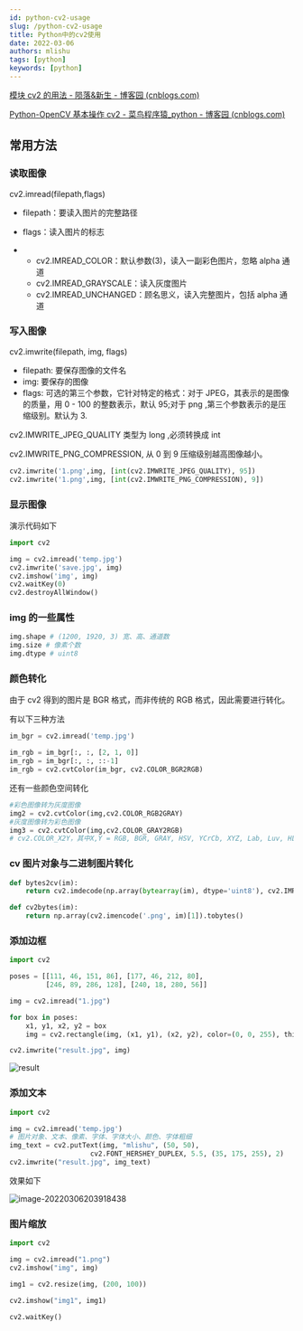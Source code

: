 ```yaml
---
id: python-cv2-usage
slug: /python-cv2-usage
title: Python中的cv2使用
date: 2022-03-06
authors: mlishu
tags: [python]
keywords: [python]
---
```


<!-- truncate -->

[模块 cv2 的用法 - 陨落&新生 - 博客园 (cnblogs.com)](https://www.cnblogs.com/shizhengwen/p/8719062.html)

[Python-OpenCV 基本操作 cv2 - 菜鸟程序猿\_python - 博客园 (cnblogs.com)](https://www.cnblogs.com/zlel/p/9267629.html)

## 常用方法

### 读取图像

cv2.imread(filepath,flags)

- filepath：要读入图片的完整路径

- flags：读入图片的标志

- - cv2.IMREAD_COLOR：默认参数(3)，读入一副彩色图片，忽略 alpha 通道
  - cv2.IMREAD_GRAYSCALE：读入灰度图片
  - cv2.IMREAD_UNCHANGED：顾名思义，读入完整图片，包括 alpha 通道

### 写入图像

cv2.imwrite(filepath, img, flags)

- filepath: 要保存图像的文件名
- img: 要保存的图像
- flags: 可选的第三个参数，它针对特定的格式：对于 JPEG，其表示的是图像的质量，用 0 - 100 的整数表示，默认 95;对于 png ,第三个参数表示的是压缩级别。默认为 3.

cv2.IMWRITE_JPEG_QUALITY 类型为 long ,必须转换成 int

cv2.IMWRITE_PNG_COMPRESSION, 从 0 到 9 压缩级别越高图像越小。

```python
cv2.imwrite('1.png',img, [int(cv2.IMWRITE_JPEG_QUALITY), 95])
cv2.imwrite('1.png',img, [int(cv2.IMWRITE_PNG_COMPRESSION), 9])
```

### 显示图像

演示代码如下

```python
import cv2

img = cv2.imread('temp.jpg')
cv2.imwrite('save.jpg', img)
cv2.imshow('img', img)
cv2.waitKey(0)
cv2.destroyAllWindow()
```

### img 的一些属性

```python
img.shape # (1200, 1920, 3) 宽、高、通道数
img.size # 像素个数
img.dtype # uint8
```

### 颜色转化

由于 cv2 得到的图片是 BGR 格式，而非传统的 RGB 格式，因此需要进行转化。

有以下三种方法

```python
im_bgr = cv2.imread('temp.jpg')

im_rgb = im_bgr[:, :, [2, 1, 0]]
im_rgb = im_bgr[:, :, ::-1]
im_rgb = cv2.cvtColor(im_bgr, cv2.COLOR_BGR2RGB)
```

还有一些颜色空间转化

```python
#彩色图像转为灰度图像
img2 = cv2.cvtColor(img,cv2.COLOR_RGB2GRAY)
#灰度图像转为彩色图像
img3 = cv2.cvtColor(img,cv2.COLOR_GRAY2RGB)
# cv2.COLOR_X2Y，其中X,Y = RGB, BGR, GRAY, HSV, YCrCb, XYZ, Lab, Luv, HLS
```

### cv 图片对象与二进制图片转化

```python
def bytes2cv(im):
    return cv2.imdecode(np.array(bytearray(im), dtype='uint8'), cv2.IMREAD_UNCHANGED)

def cv2bytes(im):
    return np.array(cv2.imencode('.png', im)[1]).tobytes()
```

### 添加边框

```python
import cv2

poses = [[111, 46, 151, 86], [177, 46, 212, 80],
         [246, 89, 286, 128], [240, 18, 280, 56]]

img = cv2.imread("1.jpg")

for box in poses:
    x1, y1, x2, y2 = box
    img = cv2.rectangle(img, (x1, y1), (x2, y2), color=(0, 0, 255), thickness=2)

cv2.imwrite("result.jpg", img)
```

![result](https://img.mlishu.cn/result.png)

### 添加文本

```python
import cv2

img = cv2.imread('temp.jpg')
# 图片对象、文本、像素、字体、字体大小、颜色、字体粗细
img_text = cv2.putText(img, "mlishu", (50, 50),
                    cv2.FONT_HERSHEY_DUPLEX, 5.5, (35, 175, 255), 2)
cv2.imwrite("result.jpg", img_text)
```

效果如下

![image-20220306203918438](https://img.mlishu.cn/image-20220306203918438.png)

### 图片缩放

```python
import cv2

img = cv2.imread("1.png")
cv2.imshow("img", img)

img1 = cv2.resize(img, (200, 100))

cv2.imshow("img1", img1)

cv2.waitKey()
```
